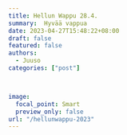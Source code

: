 ```yaml
---
title: Hellun Wappu 28.4.
summary:  Hyvää vappua
date: 2023-04-27T15:48:22+08:00
draft: false
featured: false
authors:
  - Juuso
categories: ["post"]



image:
  focal_point: Smart
  preview_only: false 
url: "/hellunwappu-2023"
---
```


